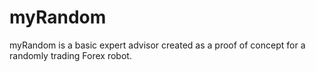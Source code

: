 # myRandom
myRandom is a basic expert advisor created as a proof of concept for a randomly trading Forex robot.
